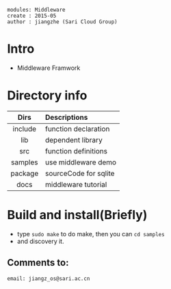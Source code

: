 ```
modules: Middleware
create : 2015-05
author : jiangzhe (Sari Cloud Group)
```

# Intro
 * Middleware Framwork


# Directory info

|   Dirs     | Descriptions         |
| :---------:|:---------------------|
|  include   | function declaration |
|  lib       | dependent library    |
|  src       | function definitions |
|  samples   | use middleware demo  |
|  package   | sourceCode for sqlite|
|  docs      | middleware tutorial  |


# Build and install(Briefly)

 * type `sudo make` to do make, then you can `cd samples` 
 * and discovery it. 


## Comments to:

    email: jiangz_os@sari.ac.cn
